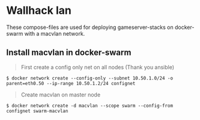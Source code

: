 # Wallhack lan

These compose-files are used for deploying gameserver-stacks on docker-swarm with a macvlan network.


## Install macvlan in docker-swarm

>First create a config only net on all nodes (Thank you ansible) 


`$ docker network create --config-only --subnet 10.50.1.0/24 -o parent=eth0.50 --ip-range 10.50.1.2/24 confignet`

>Create macvlan on master node


`$ docker network create -d macvlan --scope swarm --config-from confignet swarm-macvlan`
